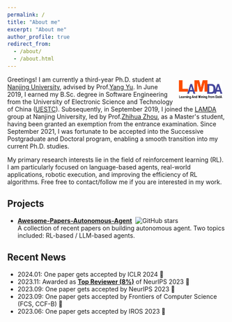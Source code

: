 ```yaml
---
permalink: /
title: "About me"
excerpt: "About me"
author_profile: true
redirect_from: 
  - /about/
  - /about.html
---
```



<div style="float: right; margin: 10px;">
  <a href="http://www.lamda.nju.edu.cn/"> <img src="../images/lamda_logo.jpg" alt="Your Image" style="max-width: 100px; max-height: 100px;" /> </a>
</div>



Greetings! I am currently a third-year Ph.D. student at [Nanjing University](https://www.nju.edu.cn/), advised by Prof.[Yang Yu](https://www.wolai.com/eyounx/dtR1MTyRXS5tP5Cex4KtdK). In June 2019, I earned my B.Sc. degree in Software Engineering from the University of Electronic Science and Technology of China ([UESTC](https://www.uestc.edu.cn/)). Subsequently, in September 2019, I joined the [LAMDA](https://www.lamda.nju.edu.cn) group at Nanjing University, led by Prof.[Zhihua Zhou](https://cs.nju.edu.cn/zhouzh/index.htm), as a Master's student, having been granted an exemption from the entrance examination. Since September 2021, I was fortunate to be accepted into the Successive Postgraduate and Doctoral program, enabling a smooth transition into my current Ph.D. studies.

My primary research interests lie in the field of reinforcement learning (RL). I am particularly focused on language-based agents, real-world applications, robotic execution, and improving the efficiency of RL algorithms. Free free to contact/follow me if you are interested in my work. 


## Projects


<ul>
    <li><strong><a href="https://github.com/lafmdp/Awesome-Papers-Autonomous-Agent" target="_blank">Awesome-Papers-Autonomous-Agent</a></strong>&nbsp;&nbsp;<img style="height:1em" alt="GitHub stars" src="https://img.shields.io/github/stars/lafmdp/Awesome-Papers-Autonomous-Agent?style=social" />
    <br />
    A collection of recent papers on building autonomous agent. Two topics included: RL-based / LLM-based agents.
    </li>
</ul>


## Recent News

- 2024.01: One paper gets accepted by ICLR 2024 🚀
- 2023.11: Awarded as [**Top Reviewer (8%)**](https://nips.cc/Conferences/2023/ProgramCommittee) of NeurIPS 2023 🎉
- 2023.09: One paper gets accepted by NeurIPS 2023 🚀
- 2023.09: One paper gets accepted by Frontiers of Computer Science (FCS, CCF-B) 🎉
- 2023.06: One paper gets accepted by IROS 2023 👏


